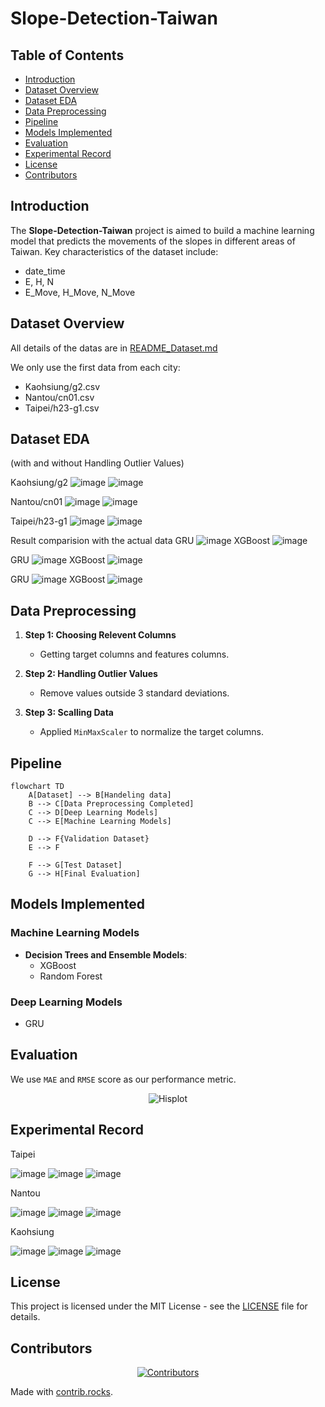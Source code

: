 # Slope-Detection-Taiwan

## Table of Contents
- [Introduction](#introduction)
- [Dataset Overview](#dataset-overview)
- [Dataset EDA](#dataset-eda)
- [Data Preprocessing](#data-preprocessing)
- [Pipeline](#pipeline)
- [Models Implemented](#models-implemented)
- [Evaluation](#evaluation)
- [Experimental Record](#experimental-record)
- [License](#license)
- [Contributors](#contributors)

## Introduction
The **Slope-Detection-Taiwan** project is aimed to build a machine learning model that predicts the movements of the slopes in different areas of Taiwan. 
Key characteristics of the dataset include:
- date_time
- E, H, N
- E_Move, H_Move, N_Move

## Dataset Overview
All details of the datas are in [README_Dataset.md](Data\README_Dataset.md)

We only use the first data from each city:
- Kaohsiung/g2.csv
- Nantou/cn01.csv
- Taipei/h23-g1.csv

## Dataset EDA
(with and without Handling Outlier Values)

Kaohsiung/g2 
![image](img/Kaohsiung_g2_original.png)
![image](img/Kaohsiung_g2_remove.png)

Nantou/cn01
![image](img/Nantou_cn01_original.png)
![image](img/Nantou_cn01_remove.png)

Taipei/h23-g1
![image](img/Taipei_h23-g1_original.png)
![image](img/Taipei_h23-g1_remove.png)


Result comparision with the actual data
GRU
![image](img/GRU_Kaohsiung_movements_compare.png)
XGBoost
![image](img/XGBoost_Kaohsiung_movements_compare.png)

GRU
![image](img/GRU_Nantou_movements_compare.png)
XGBoost
![image](img/XGBoost_Nantou_movements_compare.png)

GRU
![image](img/GRU_Taipei_movements_compare.png)
XGBoost
![image](img/XGBoost_Taipei_movements_compare.png)
## Data Preprocessing  
1. **Step 1: Choosing Relevent Columns** 
    - Getting target columns and features columns.

2. **Step 2: Handling Outlier Values**
    - Remove values outside 3 standard deviations.

3. **Step 3: Scalling Data**
    - Applied `MinMaxScaler` to normalize the target columns.

## Pipeline

```mermaid
flowchart TD
    A[Dataset] --> B[Handeling data]
    B --> C[Data Preprocessing Completed]
    C --> D[Deep Learning Models]
    C --> E[Machine Learning Models]

    D --> F{Validation Dataset}
    E --> F
    
    F --> G[Test Dataset]
    G --> H[Final Evaluation]
```
## Models Implemented  

### Machine Learning Models

- **Decision Trees and Ensemble Models**:  
  - XGBoost  
  - Random Forest  

### Deep Learning Models
  - GRU

## Evaluation
We use `MAE` and `RMSE` score as our performance metric.
<div align="center">
  <img src="https://towardsdatascience.com/wp-content/uploads/2021/05/15OQunI-NR-S0gAZFIit1Rw.png" alt="Hisplot"/>
</div>

## Experimental Record
Taipei

![image](img/Evaluation_Result_for_EMove_Taipei-g1.png)
![image](img/Evaluation_Result_for_NMove_Taipei-g1.png)
![image](img/Evaluation_Result_for_HMove_Taipei-g1.png)

Nantou

![image](img/Evaluation_Result_for_EMove_Nantou-cn01.png)
![image](img/Evaluation_Result_for_NMove_Nantou-cn01.png)
![image](img/Evaluation_Result_for_HMove_Nantou-cn01.png)

Kaohsiung

![image](img/Evaluation_Result_for_EMove_Kaohsiung-g2.png)
![image](img/Evaluation_Result_for_NMove_Kaohsiung-g2.png)
![image](img/Evaluation_Result_for_HMove_Kaohsiung-g2.png)

## License
This project is licensed under the MIT License - see the [LICENSE](LICENSE) file for details.

## Contributors

<div align="center">
  <a href="https://github.com/andrew76214/Slope-Detection-Taiwan/graphs/contributors">
    <img src="https://contrib.rocks/image?repo=andrew76214/Slope-Detection-Taiwan" alt="Contributors"/>
  </a>
</div>

Made with [contrib.rocks](https://contrib.rocks).
